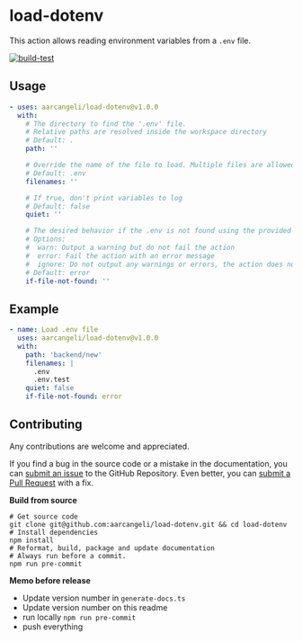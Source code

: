 # load-dotenv

This action allows reading environment variables from a `.env` file.

[![build-test](https://github.com/aarcangeli/load-dotenv/actions/workflows/test.yml/badge.svg?branch=main&event=push)](https://github.com/aarcangeli/load-dotenv/actions/workflows/test.yml?query=branch%3Amain)

## Usage

<!-- start usage -->
```yaml
- uses: aarcangeli/load-dotenv@v1.0.0
  with:
    # The directory to find the '.env' file.
    # Relative paths are resolved inside the workspace directory
    # Default: .
    path: ''

    # Override the name of the file to load. Multiple files are allowed.
    # Default: .env
    filenames: ''

    # If true, don't print variables to log
    # Default: false
    quiet: ''

    # The desired behavior if the .env is not found using the provided path. Available
    # Options:
    #  warn: Output a warning but do not fail the action
    #  error: Fail the action with an error message
    #  ignore: Do not output any warnings or errors, the action does not fail
    # Default: error
    if-file-not-found: ''
```
<!-- end usage -->

## Example

```yaml
- name: Load .env file
  uses: aarcangeli/load-dotenv@v1.0.0
  with:
    path: 'backend/new'
    filenames: |
      .env
      .env.test
    quiet: false
    if-file-not-found: error
```

## Contributing

Any contributions are welcome and appreciated.

If you find a bug in the source code or a mistake in the documentation, you can [submit an issue](https://github.com/aarcangeli/load-dotenv/issues/new) to the GitHub Repository.
Even better, you can [submit a Pull Request](https://github.com/aarcangeli/load-dotenv/pulls) with a fix.

**Build from source**

```shell
# Get source code
git clone git@github.com:aarcangeli/load-dotenv.git && cd load-dotenv
# Install dependencies
npm install
# Reformat, build, package and update documentation
# Always run before a commit.
npm run pre-commit
```

**Memo before release**

- Update version number in `generate-docs.ts`
- Update version number on this readme
- run locally `npm run pre-commit`
- push everything
